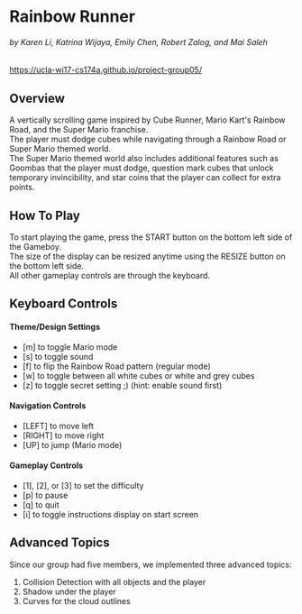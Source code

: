 # **Rainbow Runner**
###### by Karen Li, Katrina Wijaya, Emily Chen, Robert Zalog, and Mai Saleh
https://ucla-wi17-cs174a.github.io/project-group05/


## Overview
A vertically scrolling game inspired by Cube Runner, Mario Kart's Rainbow Road, and the Super Mario franchise.  
The player must dodge cubes while navigating through a Rainbow Road or Super Mario themed world.  
The Super Mario themed world also includes additional features such as Goombas that the player must dodge, question mark cubes that unlock temporary invincibility, and star coins that the player can collect for extra points.

## How To Play
To start playing the game, press the START button on the bottom left side of the Gameboy.  
The size of the display can be resized anytime using the RESIZE button on the bottom left side.  
All other gameplay controls are through the keyboard.  

## Keyboard Controls
#### Theme/Design Settings
  * [m] to toggle Mario mode
  * [s] to toggle sound
  * [f] to flip the Rainbow Road pattern (regular mode)
  * [w] to toggle between all white cubes or white and grey cubes
  * [z] to toggle secret setting ;) (hint: enable sound first)


#### Navigation Controls
  * [LEFT] to move left
  * [RIGHT] to move right
  * [UP] to jump (Mario mode)

#### Gameplay Controls
  * [1], [2], or [3] to set the difficulty
  * [p] to pause
  * [q] to quit
  * [i] to toggle instructions display on start screen

## Advanced Topics
Since our group had five members, we implemented three advanced topics:
  1. Collision Detection with all objects and the player
  2. Shadow under the player
  3. Curves for the cloud outlines

